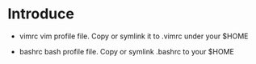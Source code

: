 Introduce
=====
- vimrc
vim profile file. Copy or symlink it to .vimrc under your $HOME

- bashrc
bash profile file. Copy or symlink .bashrc to your $HOME


